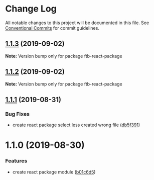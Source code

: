 # Change Log

All notable changes to this project will be documented in this file.
See [Conventional Commits](https://conventionalcommits.org) for commit guidelines.

## [1.1.3](https://github.com/ftb-family/ftb-cli/compare/ftb-react-package@1.1.2...ftb-react-package@1.1.3) (2019-09-02)

**Note:** Version bump only for package ftb-react-package





## [1.1.2](https://github.com/ftb-family/ftb-cli/compare/ftb-react-package@1.1.1...ftb-react-package@1.1.2) (2019-09-02)

**Note:** Version bump only for package ftb-react-package





## [1.1.1](https://github.com/ftb-family/ftb-cli/compare/ftb-react-package@1.1.0...ftb-react-package@1.1.1) (2019-08-31)


### Bug Fixes

* create react package select less created wrong file ([db5f391](https://github.com/ftb-family/ftb-cli/commit/db5f391))





# 1.1.0 (2019-08-30)


### Features

* create react package module ([b01c6d5](https://github.com/ftb-family/ftb-cli/commit/b01c6d5))
